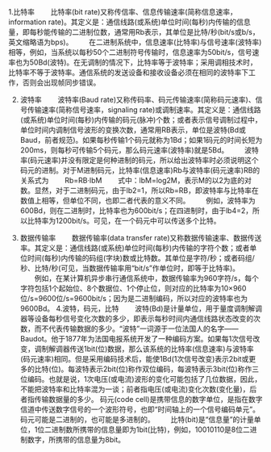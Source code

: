 1.比特率
　　比特率(bit rate)又称传信率、信息传输速率(简称信息速率，information rate)。其定义是：通信线路(或系统)单位时间(每秒)内传输的信息量，即每秒能传输的二进制位数，通常用Rb表示，其单位是比特/秒(bit/s或b/s，英文缩略语为bps)。
　　在二进制系统中，信息速率(比特率)与信号速率(波特率)相等，例如，当系统以每秒50个二进制符号传输时，信息速率为50bit/s，信号速率也为50Bd(波特)。在无调制的情况下，比特率等于波特率；采用调相技术时，比特率不等于波特率。通信系统的发送设备和接收设备必须在相同的波特率下工作，否则会出现帧同步错误。

2. 波特率
　　波特率(Baud rate)又称传码率、码元传输速率(简称码元速率)、信号传输速率(简称信号速率，signaling rate)或调制速率。其定义是：通信线路(或系统)单位时间(每秒)内传输的码元(脉冲)个数；或者表示信号调制过程中，单位时间内调制信号波形的变换次数，通常用RB表示，单位是波特(Bd或Baud，前者规范)。如果每秒传输1个码元就称为1Bd；如果1码元的时间长短为200ms，则每秒可传输5个码元，那么码元速率(波特率)就是5Bd。
　　波特率(码元速率)并没有限定是何种进制的码元，所以给出波特率时必须说明这个码元的进制。对于M进制码元，比特率(信息速率)Rb与波特率(码元速率)RB的关系式为
　　Rb=RB·lbM
　　式中：lbM=log2M，表示M的以2为底的对数。显然，对于二进制码元，由于lb2=1，所以Rb=RB，即波特率与比特率在数值上相等，但单位不同，也即二者代表的意义不同。
　　例如，波特率为600Bd，则在二进制时，比特率也为600bit/s；在四进制时，由于lb4=2，所以比特率为1200bit/s。可见，在一个码元中可以传送多个比特。

3. 数据传输率
　　数据传输率(data transfer rate)又称数据传输速率、数据传送率。其定义是：通信线路(或系统)单位时间(每秒)内传输的字符个数；或者单位时间(每秒)内传输的码组(字块)数或比特数。其单位是字符/秒；或者码组/秒、比特/秒(可见，当数据传输率用“bit/s”作单位时，即等于比特率)。
　　例如，在某计算机异步串行通信系统中，数据传输率为960字符/s，每个字符包括1个起始位、8个数据位、1个停止位，则对应的比特率为10×960位/s=9600位/s=9600bit/s；因为是二进制编码，所以对应的波特率也为9600Bd。
4.波特，码元，比特
　　波特(Bd)是计量单位，用于量度调制解调器等设备每秒信号变化次数的多少，即表示每秒时间内通信线路状态改变的次数，而不代表传输数据的多少。“波特”一词源于一位法国人的名字——Baudot。他于1877年为法国电报系统开发了一种编码方案。如果每1次信号改变，调制解调器传送1bit(位)数据，那么该系统的比特率(信息速率)与波特率(码元速率)相同。但是采用编码技术后，能使1Bd(1次信号改变)表示2bit或更多的比特(位)。每波特表示2bit(位)称作双位编码，每波特表示3bit(位)称作三位编码。也就是说，1次电压(或电流)波形的变化可能包括了几位数据，因此，不能把波特率和比特率混为一谈；前者指电压(或电流)变化次数(变化量)，后者指传输数据量的多少。
       码元(code cell)是携带信息的数字单位，是指在数字信道中传送数字信号的一个波形符号，也即“时间轴上的一个信号编码单元”。码元可能是二进制的，也可能是多进制的。
　　比特(bit)是“信息量”的计量单位，1位二进制数所携带的信息量即为1bit(比特)，例如，10010110是8位二进制数字，所携带的信息量为8bit。
